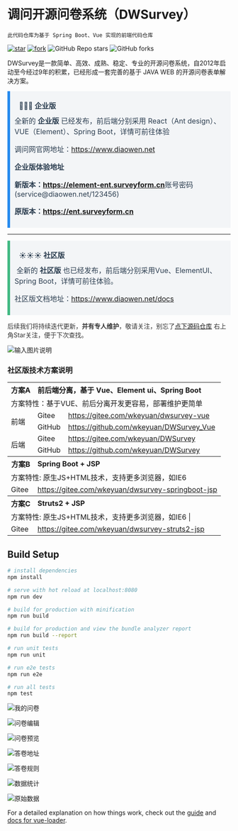 # 调问开源问卷系统（DWSurvey）

    此代码仓库为基于 Spring Boot、Vue 实现的前端代码仓库

[![star](https://gitee.com/wkeyuan/DWSurvey/badge/star.svg?theme=dark)](https://gitee.com/wkeyuan/DWSurvey/stargazers)
[![fork](https://gitee.com/wkeyuan/DWSurvey/badge/fork.svg?theme=dark)](https://gitee.com/wkeyuan/DWSurvey/members)
![GitHub Repo stars](https://img.shields.io/github/stars/wkeyuan/DWSurvey?style=social)
![GitHub forks](https://img.shields.io/github/forks/wkeyuan/DWSurvey?style=social)

DWSurvey是一款简单、高效、成熟、稳定、专业的开源问卷系统，自2012年启动至今经过9年的积累，已经形成一套完善的基于 JAVA WEB 的开源问卷表单解决方案。

<div style="padding: 10px;border-left:solid 6px #278bee;background: #f3f5f7;font-size: 16px;color: #2c3e50;">
<div style="font-weight: 600;padding: 10px;"> 🎉🎉🎉  企业版 </div>
<div>
全新的 <strong>企业版</strong> 已经发布，前后端分别采用 React（Ant design）、VUE（Element）、Spring Boot，详情可前往体验
<p>调问网官网地址：<a href="https://www.diaowen.net">https://www.diaowen.net</a></p>
<p><strong>企业版体验地址</strong></p>
<p><strong>新版本：<a href="https://element-ent.surveyform.cn">https://element-ent.surveyform.cn</a></strong>账号密码(service@diaowen.net/123456)</p>
<p><strong>原版本：<a href="https://ent.surveyform.cn">https://ent.surveyform.cn</a></strong></p>
</div>
</div>
<hr/>
<div style="padding: 10px;border-left:solid 6px #42b983;background: #f3f5f7;font-size: 16px;color: #2c3e50;">
<div style="font-weight: 600;padding: 10px;"> ☀️☀️☀️  社区版 </div>
<div>
️ 全新的 <strong>社区版</strong> 也已经发布，前后端分别采用Vue、ElementUI、Spring Boot，详情可前往体验。
<p>社区版文档地址：<a href="https://www.diaowen.net/docs">https://www.diaowen.net/docs</a></p>

[comment]: <> (<p>社区版体验地址：<a href="https://oss.surveyform.cn">https://oss.surveyform.cn</a></p>)
</div>
</div>

<p style="color: #333;">后续我们将持续迭代更新，<strong>并有专人维护</strong>，敬请关注，别忘了<a href="https://gitee.com/wkeyuan/DWSurvey">点下源码仓库</a> 右上角Star关注，便于下次查找。</p>

![输入图片说明](https://images.gitee.com/uploads/images/2021/0416/132431_5d99a296_1401416.gif "dwsurvey-2.gif")

### 社区版技术方案说明

<table>
<tr><th><strong>方案A</strong></th><th colspan="2" align="left"><strong>前后端分离，基于 Vue、Element ui、Spring Boot</strong></th></tr>
<tr><td colspan="3">方案特性：基于VUE、前后分离开发更容易，部署维护更简单</td></tr>
<tr><td rowspan="2">前端</td><td>Gitee</td><td><a href="https://gitee.com/wkeyuan/dwsurvey-vue">https://gitee.com/wkeyuan/dwsurvey-vue</a></td></tr>
<tr><td>GitHub</td><td><a href="https://github.com/wkeyuan/DWSurvey_Vue">https://github.com/wkeyuan/DWSurvey_Vue</a></td></tr>
<tr><td rowspan="2">后端</td><td>Gitee</td><td><a href="https://gitee.com/wkeyuan/DWSurvey">https://gitee.com/wkeyuan/DWSurvey</a></td></tr>
<tr><td>GitHub</td><td><a href="https://github.com/wkeyuan/DWSurvey">https://github.com/wkeyuan/DWSurvey</a></td></tr>

<tr><th><strong>方案B</strong></th><th colspan="2" align="left"><strong>Spring Boot + JSP</strong></th></tr>
<tr><td colspan="3">方案特性: 原生JS+HTML技术，支持更多浏览器，如IE6</td></tr>
<tr><td colspan="1">Gitee</td><td colspan="2"><a href="https://gitee.com/wkeyuan/dwsurvey-springboot-jsp">https://gitee.com/wkeyuan/dwsurvey-springboot-jsp</a></td></tr>

<tr><th><strong>方案C</strong></th><th colspan="2" align="left"><strong>Struts2 + JSP</strong></th></tr>
<tr><td colspan="3">方案特性: 原生JS+HTML技术，支持更多浏览器，如IE6 |</td></tr>
<tr><td colspan="1">Gitee</td><td colspan="2"><a href="https://gitee.com/wkeyuan/dwsurvey-struts2-jsp">https://gitee.com/wkeyuan/dwsurvey-struts2-jsp</a></td></tr>
</table>

## Build Setup

``` bash
# install dependencies
npm install

# serve with hot reload at localhost:8080
npm run dev

# build for production with minification
npm run build

# build for production and view the bundle analyzer report
npm run build --report

# run unit tests
npm run unit

# run e2e tests
npm run e2e

# run all tests
npm test
```

![我的问卷](static/img/WX20211203-092339@2x.png)

![问卷编辑](static/img/WX20211203-092358@2x.png)

![问卷预览](static/img/WX20211203-092406@2x.png)

![答卷地址](static/img/WX20211203-092416@2x.png)

![答卷规则](static/img/WX20211203-092427@2x.png)

![数据统计](static/img/WX20211203-092439@2x.png)

![原始数据](static/img/WX20211203-092458@2x.png)

For a detailed explanation on how things work, check out the [guide](http://vuejs-templates.github.io/webpack/) and [docs for vue-loader](http://vuejs.github.io/vue-loader).
